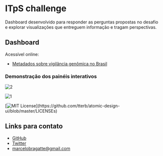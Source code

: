 
# ITpS challenge

Dashboard desenvolvido para responder as perguntas propostas no desafio e explorar visualizações que entreguem informação e tragam perspectivas.




## Dashboard
Acessível online:
 - [Metadados sobre vigilância genômica no Brasil](https://bit.ly/ITpS_Bragatte)


### Demonstração dos painéis interativos

![2](https://i.imgur.com/xOd5KvD.png)

![1](https://i.imgur.com/w4iuTQb.png)

[![MIT License](https://img.shields.io/apm/l/atomic-design-ui.svg?)](https://github.com/tterb/atomic-design-ui/blob/master/LICENSEs)

## Links para contato

- [GitHub](https://github.com/BragatteMAS/)
- [Twitter](https://twitter.com/MarceloBragatte)
- marcelobragatte@gmail.com




